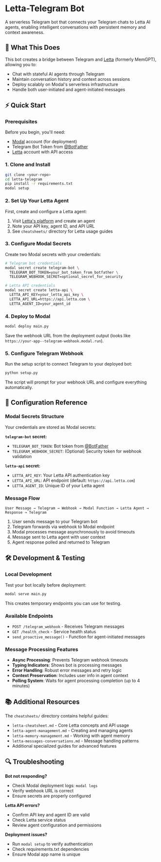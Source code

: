 # Letta-Telegram Bot

A serverless Telegram bot that connects your Telegram chats to Letta AI agents, enabling intelligent conversations with persistent memory and context awareness.

## 🚀 What This Does

This bot creates a bridge between Telegram and [Letta](https://letta.com) (formerly MemGPT), allowing you to:
- Chat with stateful AI agents through Telegram
- Maintain conversation history and context across sessions
- Deploy scalably on Modal's serverless infrastructure
- Handle both user-initiated and agent-initiated messages

## ⚡ Quick Start

### Prerequisites

Before you begin, you'll need:
- [Modal](https://modal.com) account (for deployment)
- Telegram Bot Token from [@BotFather](https://t.me/botfather)
- [Letta](https://letta.com) account with API access

### 1. Clone and Install

```bash
git clone <your-repo>
cd letta-telegram
pip install -r requirements.txt
modal setup
```

### 2. Set Up Your Letta Agent

First, create and configure a Letta agent:
1. Visit [Letta's platform](https://letta.com) and create an agent
2. Note your API key, agent ID, and API URL
3. See `cheatsheets/` directory for Letta usage guides

### 3. Configure Modal Secrets

Create two Modal secrets with your credentials:

```bash
# Telegram bot credentials
modal secret create telegram-bot \
  TELEGRAM_BOT_TOKEN=your_bot_token_from_botfather \
  TELEGRAM_WEBHOOK_SECRET=optional_secret_for_security

# Letta API credentials  
modal secret create letta-api \
  LETTA_API_KEY=your_letta_api_key \
  LETTA_API_URL=https://api.letta.com \
  LETTA_AGENT_ID=your_agent_id
```

### 4. Deploy to Modal

```bash
modal deploy main.py
```

Save the webhook URL from the deployment output (looks like `https://your-app--telegram-webhook.modal.run`).

### 5. Configure Telegram Webhook

Run the setup script to connect Telegram to your deployed bot:

```bash
python setup.py
```

The script will prompt for your webhook URL and configure everything automatically.

## 🔧 Configuration Reference

### Modal Secrets Structure

Your credentials are stored as Modal secrets:

**`telegram-bot` secret:**
- `TELEGRAM_BOT_TOKEN`: Bot token from [@BotFather](https://t.me/botfather)
- `TELEGRAM_WEBHOOK_SECRET`: (Optional) Security token for webhook validation

**`letta-api` secret:**
- `LETTA_API_KEY`: Your Letta API authentication key
- `LETTA_API_URL`: API endpoint (default: `https://api.letta.com`)
- `LETTA_AGENT_ID`: Unique ID of your Letta agent

### Message Flow

```
User Message → Telegram → Webhook → Modal Function → Letta Agent → Response → Telegram
```

1. User sends message to your Telegram bot
2. Telegram forwards via webhook to Modal endpoint
3. Modal processes message asynchronously to avoid timeouts
4. Message sent to Letta agent with user context
5. Agent response polled and returned to Telegram

## 🛠️ Development & Testing

### Local Development

Test your bot locally before deployment:

```bash
modal serve main.py
```

This creates temporary endpoints you can use for testing.

### Available Endpoints

- `POST /telegram_webhook` - Receives Telegram messages
- `GET /health_check` - Service health status
- `send_proactive_message()` - Function for agent-initiated messages

### Message Processing Features

- **Async Processing**: Prevents Telegram webhook timeouts
- **Typing Indicators**: Shows bot is processing messages
- **Error Handling**: Robust error messages and retry logic
- **Context Preservation**: Includes user info in agent context
- **Polling System**: Waits for agent processing completion (up to 4 minutes)

## 📚 Additional Resources

The `cheatsheets/` directory contains helpful guides:
- `letta-cheatsheet.md` - Core Letta concepts and API usage
- `letta-agent-management.md` - Creating and managing agents
- `letta-memory-management.md` - Working with agent memory
- `letta-messages-conversations.md` - Message handling patterns
- Additional specialized guides for advanced features

## 🔍 Troubleshooting

**Bot not responding?**
- Check Modal deployment logs: `modal logs`
- Verify webhook URL is correct
- Ensure secrets are properly configured

**Letta API errors?**
- Confirm API key and agent ID are valid
- Check Letta service status
- Review agent configuration and permissions

**Deployment issues?**
- Run `modal setup` to verify authentication
- Check requirements.txt dependencies
- Ensure Modal app name is unique